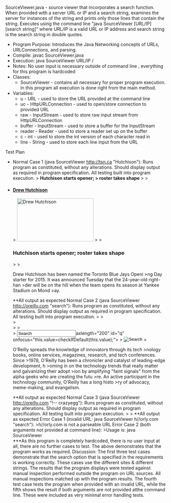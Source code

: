SourceViewer.java - source viewer that incorporates a search function. When provided with a server URL or IP and a search string, examines the server for instances of the string and prints only those lines that contain the string. Executes using the command line "java SourceViewer [URL/IP] [search string]" where URL/IP is a valid URL or IP address and search string is the search string in double quotes.

- Program Purpose:
		Introduces the Java Networking concepts of URLs, URLConnections, and parsing.
- Compile: javac SourceViewer.java
- Execution: java SourceViewer URL/IP /<search string/>
- Notes: No user input is necessary outside of command line , everything for this program 
		is hardcoded
- Classes: 
	- SourceViewer - contains all necessary for proper program execution.  In this program
				all execution is done right from the main method.
- Variables:
	- u - URL - used to store the URL provided at the command line
	- uc - HttpURLConnection - used to open/store connection to provided URL
	- raw - InputStream - used to store raw input stream from HttpURLConnection
	- buffer - InputStream - used to store a buffer for the InputStream
	- reader - Reader - used to store a reader set up on the buffer
	- c - int - used to store the int version of each character read in
	- line - String - used to store each line input from the URL

Test Plan
- Normal Case 1 (java SourceViewer http://tsn.ca "Hutchison"):
		Runs program as constituted, without any alterations.
		Should display output as required in program specification.
		All testing built into program execution.
		>                                                 <strong>Hutchison starts opener;
		> roster takes shape</strong>
		>
		><li><h4><a href="/related/tag?Tag=Drew Hutchison
		>">Drew Hutchison</a></h4></li>
		>                                        <img title='Drew Hutchison, The Canadian
		> Press' height='135' alt='Drew Hutchison' width='240' align='' src='/polopoly_fs
		>/1.233715.1426645946!/fileimage/httpImage/image.jpg_gen/derivatives/landscape_24
		>0/drew-hutchison.jpg' />
		>    ><h3>Hutchison starts opener; roster takes shape</h3></a>
		>
		>                    <p>Drew Hutchison has been named the Toronto Blue Jays Openi
		>ng Day starter for 2015. It was announced Tuesday that the 24-year-old right-han
		>der will be on the hill when the team opens its season at Yankee Stadium on Mond
		>ay.</p>
		**All output as expected
Normal Case 2 (java SourceViewer http://oreilly.com "search"):
		Runs program as constituted, without any alterations.
		Should display output as required in program specification.
		All testing built into program execution.
		><tr><td id="search2" class="v2">
		><div id="search-box" class="yui-skin-sam">
		><form name="searchform" method="get" id="search-form" action="http://search.orei
		>lly.com/"><div class="search">
		>        <span id="search-input">
		>            <div class="searchInput">
		>            <span id="search-field"><input type="text" value="Search" name="q" m
		>axlength="200" id="q" onfocus="this.value=checkIfDefault(this.value);"></span>
		>            <span id="search-button"><input type="image" value="SEARCH" src="htt
		>p://cdn.oreillystatic.com/images/oreilly/large-search.png" border="0" style="flo
		>at:left" alt="Search" align="top"></span>
		>                <p>O'Reilly spreads the knowledge of innovators through its tech
		>nology books, online services, magazines, research, and tech conferences. Since
		>1978, O'Reilly has been a chronicler and catalyst of leading-edge development, h
		>oming in on the technology trends that really matter and galvanizing their adopt
		>ion by amplifying "faint signals" from the alpha geeks who are creating the futu
		>re. An active participant in the technology community, O'Reilly has a long histo
		>ry of advocacy, meme-making, and evangelism.</p>
		**All output as expected
Normal Case 3 (java SourceViewer http://oreilly.com "!-- crazyegg"):
		Runs program as constituted, without any alterations.
		Should display output as required in program specification.
		All testing built into program execution.
		><!-- crazyegg code -->
		><!-- crazyegg code -->
		**All output as expected
Error Case 1 (invalid URL: java SourceViewer h//orly.com "search"):
		>h//orly.com is not a parseable URL
Error Case 2 (both arguments not provided at command line):
		>Usage is: java SourceViewer <URL> <search string>
***As this program is completely hardcoded, there is no user input at all, there are no
further cases to test.  The above demonstrates that the program works as required.
Discussion:
		The first three test cases demonstrate that the search option that is specified 
		in the requirements is working correctly.  These cases use the different sites
		& different strings.  The results that the program displays were tested against
		manual inspection performed outside the program on URL sources.  All manual
		inspections matched up with the program results.
		The fourth test case tests the program when provided with an invalid URL, while
		the fifth shows the result if both arguments are not provided atthe command line.
		These were included as very minimal error handling tests.
